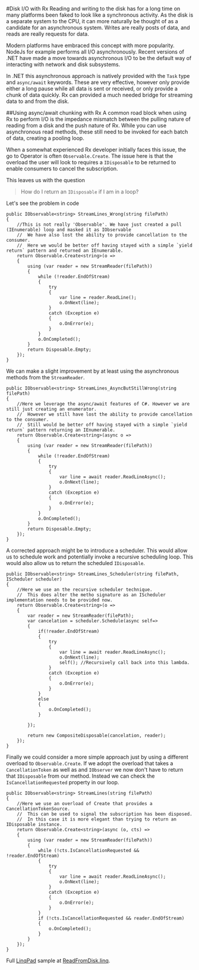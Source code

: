 #Disk I/O with Rx
Reading and writing to the disk has for a long time on many platforms been faked to look like a synchronous activity.
As the disk is a separate system to the CPU, it can more naturally be thought of as a candidate for an asynchronous system.
Writes are really posts of data, and reads are really requests for data.

Modern platforms have embraced this concept with more popularity.
NodeJs for example performs all I/O asynchronously.
Recent versions of .NET have made a move towards asynchronous I/O to be the default way of interacting with network and disk subsystems.

In .NET this asynchronous approach is natively provided with the `Task` type and `async/await` keywords.
These are very effective, however only provide either a long pause while all data is sent or received, or only provide a chunk of data quickly. 
Rx can provided a much needed bridge for streaming data to and from the disk.

##Using async/await chunking with Rx
A common road block when using Rx to perform I/O is the impedance mismatch between the pulling nature of reading from a disk and the push nature of Rx.
While you can use asynchronous read methods, these still need to be invoked for each batch of data, creating a pooling loop.

When a somewhat experienced Rx developer initially faces this issue, the go to Operator is often `Observable.Create`.
The issue here is that the overload the user will look to requires a `IDisposable` to be returned to enable consumers to cancel the subscription.

This leaves us with the question
> How do I return an `IDisposable` if I am in a loop? 

Let's see the problem in code

	public IObservable<string> StreamLines_Wrong(string filePath)
	{
   		//This is not really 'Observable'. We have just created a pull (IEnumerable) loop and masked it as IObservable
		//	We have also lost the ability to provide cancellation to the consumer.
		//	Here we would be better off having stayed with a simple `yield return` pattern and returned an IEnumerable.
       	return Observable.Create<string>(o =>
		{
			using (var reader = new StreamReader(filePath))
			{
				while (!reader.EndOfStream)
				{
					try
					{
						var line = reader.ReadLine();
						o.OnNext(line);
					}
					catch (Exception e)
					{
						o.OnError(e);
					}
				}				
				o.OnCompleted();
			}
			return Disposable.Empty;
		});
	}

We can make a slight improvement by at least using the asynchronous methods from the `StreamReader`.

	public IObservable<string> StreamLines_AsyncButStillWrong(string filePath)
	{
   		//Here we leverage the async/await features of C#. However we are still just creating an enumerator.
		//	However we still have lost the ability to provide cancellation to the consumer.
		//	Still would be better off having stayed with a simple `yield return` pattern returning an IEnumerable.
       	return Observable.Create<string>(async o =>
		{
			using (var reader = new StreamReader(filePath))
			{
				while (!reader.EndOfStream)
				{
					try
					{
						var line = await reader.ReadLineAsync();
						o.OnNext(line);
					}
					catch (Exception e)
					{
						o.OnError(e);
					}
				}				
				o.OnCompleted();
			}
			return Disposable.Empty;
		});
	}

A corrected approach might be to introduce a scheduler. This would allow us to schedule work and potentially invoke a recursive scheduling loop. This would also allow us to return the scheduled `IDisposable`.

	public IObservable<string> StreamLines_Scheduler(string filePath, IScheduler scheduler)
    {
   		//Here we use an the recursive scheduler technique.
		//	This does alter the metho signature as an IScheduler implementation needs to be provided now.
       	return Observable.Create<string>(o =>
		{
			var reader = new StreamReader(filePath);
			var cancelation = scheduler.Schedule(async self=>
			{
				if(!reader.EndOfStream)
				{
					try
					{
						var line = await reader.ReadLineAsync();
						o.OnNext(line);
						self();	//Recursively call back into this lambda.
					}
					catch (Exception e)
					{
						o.OnError(e);
					}
				}
				else
				{
					o.OnCompleted();
				}					
				
			});
			
			return new CompositeDisposable(cancelation, reader);
		});
	}

Finally we could consider a more simple approach just by using a different overload to `Observable.Create`. 
If we adopt the overload that takes a `CancellationToken` as well as and `IObserver` we now don't have to return that `IDisposable` from our method.
Instead we can check the `IsCancellationRequested` property in our loop.

	public IObservable<string> StreamLines(string filePath)
    {
   		//Here we use an overload of Create that provides a CancellationTokenSource.
		//	This can be used to signal the subscription has been disposed.
		//	In this case it is more elegant than trying to return an IDisposable instance.
       	return Observable.Create<string>(async (o, cts) =>
		{
			using (var reader = new StreamReader(filePath))
			{
				while (!cts.IsCancellationRequested && !reader.EndOfStream)
				{
					try
					{
						var line = await reader.ReadLineAsync();
						o.OnNext(line);
					}
					catch (Exception e)
					{
						o.OnError(e);
					}
				}
				if (!cts.IsCancellationRequested && reader.EndOfStream)
				{
					o.OnCompleted();
				}
			}
		});
	}

Full [LinqPad](http://www.linqpad.net) sample at [ReadFromDisk.linq](ReadFromDisk.linq).
